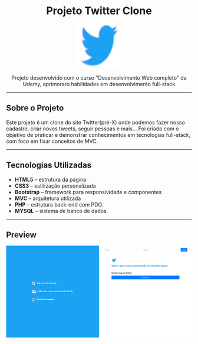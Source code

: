 <div align="center">
  <h1>Projeto Twitter Clone</h1> 
  <img width="120px" height="120px" src="public/img/twitter_logo.png">
  <p>Projeto desenvolvido com o curso "Desenvolvimento Web completo" da Udemy, aprimoraro habilidades em desenvolvimento full-stack</p>
</div>

---

## Sobre o Projeto

Este projeto é um clone do site Twitter(pré-X) onde podemos fazer nosso cadastro, criar novos tweets, seguir pessoas e mais... Foi criado com o objetivo de praticar e demonstrar conhecimentos em tecnologias full-stack, com foco em fixar conceitos de MVC.

---

## Tecnologias Utilizadas

- **HTML5** – estrutura da página
- **CSS3** – estilização personalizada
- **Bootstrap** – framework para responsividade e componentes
- **MVC** – arquitetura utilizada
- **PHP** – estrutura back-end com PDO.
- **MYSQL** – sistema de banco de dados.

---

## Preview

<img src="public/img/twitterClone-index.png" alt="Captura de tela do projeto">

